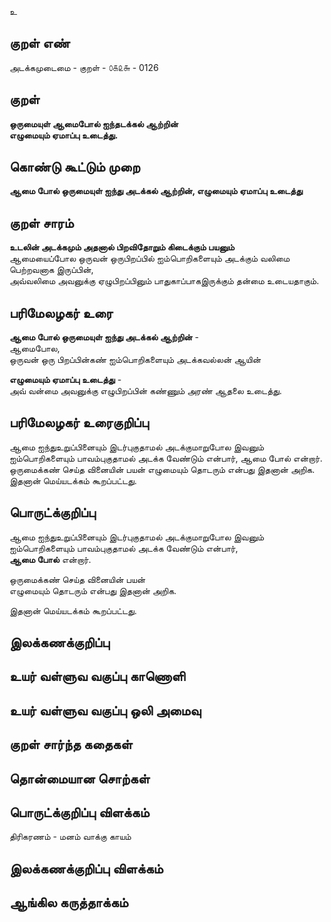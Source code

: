 உ

## குறள் எண் 

அடக்கமுடைமை - குறள் - ௦௧௨௬ - 0126  

## குறள் 

**ஒருமையுள் ஆமைபோல் ஐந்தடக்கல் ஆற்றின்  
எழுமையும் ஏமாப்பு உடைத்து.** 

## கொண்டு கூட்டும் முறை

**ஆமை போல் ஒருமையுள் ஐந்து அடக்கல் ஆற்றின், எழுமையும் ஏமாப்பு உடைத்து**  

## குறள் சாரம் 

**உடலின் அடக்கமும் அதனால் பிறவிதோறும் கிடைக்கும் பயனும்**  
ஆமையைப்போல ஒருவன் ஒருபிறப்பில் ஐம்பொறிகளையும் அடக்கும் வலிமை பெற்றவனாக இருப்பின்,  
அவ்வலிமை அவனுக்கு ஏழுபிறப்பினும் பாதுகாப்பாகஇருக்கும் தன்மை உடையதாகும்.  

## பரிமேலழகர் உரை

**ஆமை போல் ஒருமையுள் ஐந்து அடக்கல் ஆற்றின்** -  
ஆமைபோல,  
ஒருவன் ஒரு பிறப்பின்கண் ஐம்பொறிகளையும் அடக்கவல்லன் ஆயின்  

**எழுமையும் ஏமாப்பு உடைத்து** -  
அவ் வன்மை அவனுக்கு எழுபிறப்பின் கண்ணும் அரண் ஆதலை உடைத்து.  

## பரிமேலழகர் உரைகுறிப்பு   

ஆமை ஐந்துஉறுப்பினையும் இடர்புகுதாமல் அடக்குமாறுபோல இவனும் ஐம்பொறிகளையும் பாவம்புகுதாமல் அடக்க வேண்டும் என்பார், ஆமை போல் என்றார்.  
ஒருமைக்கண் செய்த வினையின் பயன் எழுமையும் தொடரும் என்பது இதனான் அறிக.  
இதனான் மெய்யடக்கம் கூறப்பட்டது.  

## பொருட்க்குறிப்பு 

ஆமை  ஐந்துஉறுப்பினையும் இடர்புகுதாமல் அடக்குமாறுபோல இவனும் ஐம்பொறிகளையும் பாவம்புகுதாமல் அடக்க வேண்டும் என்பார்,  
**ஆமை போல்** என்றார்.  

ஒருமைக்கண் செய்த வினையின் பயன்  
எழுமையும் தொடரும் என்பது இதனான் அறிக.  

இதனான் மெய்யடக்கம் கூறப்பட்டது.  

## இலக்கணக்குறிப்பு  


## உயர் வள்ளுவ வகுப்பு காணொளி


## உயர் வள்ளுவ வகுப்பு ஒலி அமைவு 

 
## குறள் சார்ந்த கதைகள் 


## தொன்மையான சொற்கள்


## பொருட்க்குறிப்பு விளக்கம்

திரிகரணம் - மனம் வாக்கு காயம்   

## இலக்கணக்குறிப்பு விளக்கம்


## ஆங்கில கருத்தாக்கம் 


